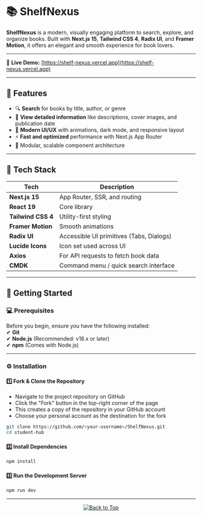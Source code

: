 <a id="top"></a>


# 📚 ShelfNexus

**ShelfNexus** is a modern, visually engaging platform to search, explore, and organize books. Built with **Next.js 15**, **Tailwind CSS 4**, **Radix UI**, and **Framer Motion**, it offers an elegant and smooth experience for book lovers.

---

🔗 **Live Demo:** [https://shelf-nexus.vercel.app](https://shelf-nexus.vercel.app)

---

## 🚀 Features

- 🔍 **Search** for books by title, author, or genre  
- 📖 **View detailed information** like descriptions, cover images, and publication date  
- 🎨 **Modern UI/UX** with animations, dark mode, and responsive layout  
- ⚡ **Fast and optimized** performance with Next.js App Router  
- 🧩 Modular, scalable component architecture  

---

## 🧱 Tech Stack

| Tech                 | Description                                |
|----------------------|--------------------------------------------|
| **Next.js 15**       | App Router, SSR, and routing               |
| **React 19**         | Core library                               |
| **Tailwind CSS 4**   | Utility-first styling                      |
| **Framer Motion**    | Smooth animations                          |
| **Radix UI**         | Accessible UI primitives (Tabs, Dialogs)   |
| **Lucide Icons**     | Icon set used across UI                   |
| **Axios**            | For API requests to fetch book data        |
| **CMDK**             | Command menu / quick search interface      |

---

## **📌 Getting Started**  

### **💻 Prerequisites**  
Before you begin, ensure you have the following installed:  
✔ **Git**  
✔ **Node.js** (Recommended: v18.x or later)  
✔ **npm** (Comes with Node.js)  

---

### **⚙️ Installation**  

#### **1️⃣ Fork & Clone the Repository**  
- Navigate to the project repository on GitHub
- Click the "Fork" button in the top-right corner of the page
- This creates a copy of the repository in your GitHub account
- Choose your personal account as the destination for the fork
```bash
git clone https://github.com/<your-username>/ShelfNexus.git
cd student-hub
```

#### **2️⃣ Install Dependencies**  
```bash
npm install
```

#### **3️⃣ Run the Development Server**  
```bash
npm run dev
```

---

<p align="center">
  <a href="#top">
    <img src="https://img.shields.io/badge/%E2%AC%86-Back%20to%20Top-blue?style=for-the-badge" alt="Back to Top"/>
  </a>
</p>